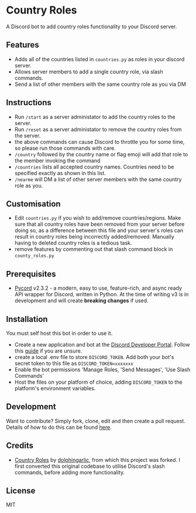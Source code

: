 # Country Roles
A Discord bot to add country roles functionality to your Discord server.

## Features
- Adds all of the countries listed in `countries.py` as roles in your discord server.
- Allows server members to add a single country role, via slash commands.
- Send a list of other members with the same country role as you via DM

## Instructions
- Run `/start` as a server administator to add the country roles to the server.
- Run `/reset` as a server administator to remove the country roles from the server.
- the above commands can cause Discord to throttle you for some time, so please run those commands with care.
- `/country` followed by the country name or flag emoji will add that role to the member invoking the command
- `/countries` lists all accepted country names. Countries need to be specified exactly as shown in this list.
- `/nearme` will DM a list of other server members with the same country role as you.

## Customisation
- Edit `countries.py` if you wish to add/remove countries/regions. Make sure that all country roles have been removed from your server before doing so, as a difference between this file and your server's roles can result in country roles being incorrectly added/removed. Manually having to deleted country roles is a tedious task.
- remove features by commenting out that slash command block in `county_roles.py`

## Prerequisites
- [Pycord] v2.3.2 - a modern, easy to use, feature-rich, and async ready API wrapper for Discord, written in Python. At the time of writing v3 is in development and will create **breaking changes** if used.

## Installation
You must self host this bot in order to use it.
- Create a new application and bot at the [Discord Developer Portal](https://discord.com/developers/applications). Follow this [guide](https://realpython.com/how-to-make-a-discord-bot-python/) if you are unsure.
- create a local .env file to store `DISCORD_TOKEN`. Add both your bot's secret token to this file as `DISCORD_TOKEN=xxxxxxx`
- Enable the bot permissions 'Manage Roles, 'Send Messages', 'Use Slash Commands'
- Host the files on your platform of choice, adding `DISCORD_TOKEN` to the platform's environment variables.

## Development
Want to contribute? Simply fork, clone, edit and then create a pull request. Details of how to do this can be found [here](https://www.digitalocean.com/community/tutorials/how-to-create-a-pull-request-on-github).


## Credits
- [Country Roles](https://github.com/dolphingarlic/country-roles) by [dolphingarlic](https://github.com/dolphingarlic), from which this project was forked. I first converted this original codebase to utilise Discord's slash commands, before adding more functionality.

## License
MIT

[//]: # (These are reference links used in the body of this note and get stripped out when the markdown processor does its job. There is no need to format nicely because it shouldn't be seen. Thanks SO - http://stackoverflow.com/questions/4823468/store-comments-in-markdown-syntax)

   [git-repo-url]: <https://github.com/TheRealOwenRees/country-roles>
   [Pycord]: <https://pycord.dev/>
   [GBIF]: <https://pypi.org/project/python-dotenv/>
   [PFAF]: <https://pfaf.org>
   [python-dotenv]: <https://pypi.org/project/python-dotenv/>